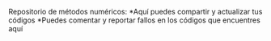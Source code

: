 Repositorio de métodos numéricos:
*Aquí puedes compartir y actualizar tus códigos
*Puedes comentar y reportar fallos en los códigos que encuentres aquí
